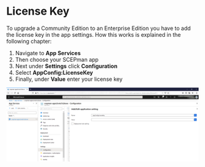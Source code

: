 # License Key

To upgrade a Community Edition to an Enterprise Edition you have to add the license key in the app settings. How this works is explained in the following chapter:

1. Navigate to **App Services**
2. Then choose your SCEPman app
3. Next under **Settings** click **Configuration**
4. Select **AppConfig:LicenseKey**
5. Finally, under **Value** enter your license key

![](<../../.gitbook/assets/scepman-add-license-key (1).png>)
